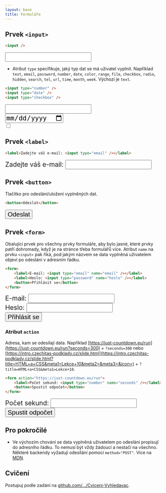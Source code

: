 ```yaml
---
layout: base
title: Formuláře
---
```


## Prvek `<input>`

```html
<input />
```

<input style="font-size: 1.5em;" />

- Atribut `type` specifikuje, jaký typ dat se má uživatel vyplnit. Například `text`, `email`, `password`, `number`, `date`, `color`, `range`, `file`, `checkbox`, `radio`, `hidden`, `search`, `tel`, `url`, `time`, `month`, `week`. Výchozí je `text`.

```html
<input type="number" />
<input type="date" />
<input type="checkbox" />
```

<input style="font-size: 1.5em;" type="number" /><br />
<input style="font-size: 1.5em;" type="date" /><br />
<input style="font-size: 1.5em;" type="checkbox" />

## Prvek `<label>`

```html
<label>Zadejte váš e-mail: <input type="email" /></label>
```

<label style="font-size: 1.5em;">Zadejte váš e-mail: <input type="email" style="font-size: inherit;" /></label>

## Prvek `<button>`

Tlačítko pro odeslání/uložení vyplněných dat.

```html
<button>Odeslat</button>
```

<button style="font-size: 1.5em;">Odeslat</button>

## Prvek `<form>`

Obalující prvek pro všechny prvky formuláře, aby bylo jasné, které prvky patří dohromady, když je na stránce třeba formulářů více. Atribut `name` na prvku `<input>` pak říká, pod jakým názvem se data vyplněná uživatelem objeví po odeslání v adresním řádku.

```html
<form>
	<label>E-mail: <input type="email" name="email" /></label>
	<label>Heslo: <input type="password" name="heslo" /></label>
	<button>Přihlásit se</button>
</form>
```

<form style="font-size: 1.5em;">
	<label style="display: block;">E-mail: <input type="email" name="email" style="font-size: inherit;" /></label>
	<label style="display: block;">Heslo: <input type="password" name="heslo" style="font-size: inherit;" /></label>
	<button style="font-size: inherit;">Přihlásit se</button>
</form>

### Atribut `action`

Adresa, kam se odesílají data. Například [https://just-countdown.eu/run](https://just-countdown.eu/run?seconds=300) + `?seconds=300` nebo [https://intro.czechitas-podklady.cz/slide.html](https://intro.czechitas-podklady.cz/slide.html?title=HTML+a+CSS&meta1=Lekce+10&meta2=&meta3=&icon=) + `?title=HTML+a+CSS&meta1=Lekce+10`.

```html
<form action="https://just-countdown.eu/run">
	<label>Počet sekund: <input type="number" name="seconds" /></label>
	<button>Spustit odpočet</button>
</form>
```

<form style="font-size: 1.5em;" action="https://just-countdown.eu/run">
	<label style="display: block;">Počet sekund: <input type="number" name="seconds" style="font-size: inherit;" /></label>
	<button style="font-size: inherit;">Spustit odpočet</button>
</form>

## Pro pokročilé

- Ve výchozím chování se data vyplněná uživatelem po odeslání propisují do adresního řádku. To nemusí být vždy žádoucí a nestačí na všechno. Některé backendy vyžadují odesílání pomocí `method="POST"`. Více na [MDN](https://developer.mozilla.org/en-US/docs/Web/HTML/Element/form#method).

## Cvičení

Postupuj podle zadání na [github.com/…/Cviceni-Vyhledavac](https://github.com/Czechitas-podklady-WEB/Cviceni-Vyhledavac).
